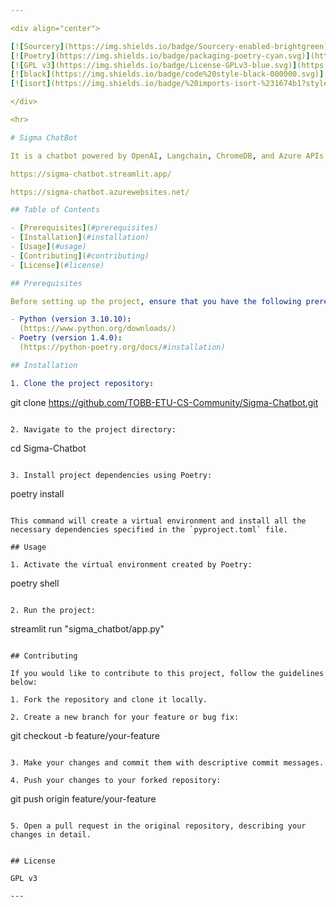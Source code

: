 ```yaml
---

<div align="center">

[![Sourcery](https://img.shields.io/badge/Sourcery-enabled-brightgreen)](https://sourcery.ai)
[![Poetry](https://img.shields.io/badge/packaging-poetry-cyan.svg)](https://python-poetry.org/)
[![GPL v3](https://img.shields.io/badge/License-GPLv3-blue.svg)](https://www.gnu.org/licenses/gpl-3.0)
[![black](https://img.shields.io/badge/code%20style-black-000000.svg)](https://github.com/psf/black)
[![isort](https://img.shields.io/badge/%20imports-isort-%231674b1?style=flat&labelColor=ef8336)](https://pycqa.github.io/isort/)

</div>

<hr>

# Sigma ChatBot

It is a chatbot powered by OpenAI, Langchain, ChromeDB, and Azure APIs to educate students about specific colleges.

https://sigma-chatbot.streamlit.app/

https://sigma-chatbot.azurewebsites.net/

## Table of Contents

- [Prerequisites](#prerequisites)
- [Installation](#installation)
- [Usage](#usage)
- [Contributing](#contributing)
- [License](#license)

## Prerequisites

Before setting up the project, ensure that you have the following prerequisites installed on your machine:

- Python (version 3.10.10):
  (https://www.python.org/downloads/)
- Poetry (version 1.4.0):
  (https://python-poetry.org/docs/#installation)

## Installation

1. Clone the project repository:

```
git clone https://github.com/TOBB-ETU-CS-Community/Sigma-Chatbot.git
```

2. Navigate to the project directory:

```
cd Sigma-Chatbot
```

3. Install project dependencies using Poetry:

```
poetry install
```

This command will create a virtual environment and install all the necessary dependencies specified in the `pyproject.toml` file.

## Usage

1. Activate the virtual environment created by Poetry:

```
poetry shell
```

2. Run the project:

```
streamlit run "sigma_chatbot/app.py"
```

## Contributing

If you would like to contribute to this project, follow the guidelines below:

1. Fork the repository and clone it locally.

2. Create a new branch for your feature or bug fix:
   ```
   git checkout -b feature/your-feature
   ```

3. Make your changes and commit them with descriptive commit messages.

4. Push your changes to your forked repository:
   ```
   git push origin feature/your-feature
   ```

5. Open a pull request in the original repository, describing your changes in detail.


## License

GPL v3

---
```

